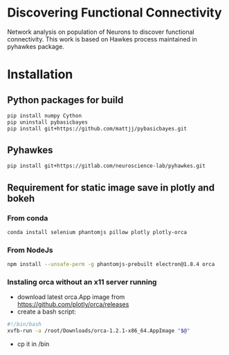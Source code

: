 # Discovering Functional Connectivity 

Network analysis on population of Neurons to discover functional connectivity. 
This work is based on Hawkes process maintained in pyhawkes package.     

# Installation

## Python packages for build 

```bash
pip install numpy Cython
pip uninstall pybasicbayes
pip install git+https://github.com/mattjj/pybasicbayes.git
```
 
## Pyhawkes
 
```bash
pip install git+https://gitlab.com/neuroscience-lab/pyhawkes.git
```
## Requirement for static image save in plotly and bokeh

### From conda
```bash
conda install selenium phantomjs pillow plotly plotly-orca 
```

### From NodeJs 

```bash
npm install --unsafe-perm -g phantomjs-prebuilt electron@1.8.4 orca
```

### Instaling orca without an x11 server running 

* download latest orca.App image from https://github.com/plotly/orca/releases
* create a bash script:

 ```bash
#!/bin/bash
xvfb-run -a /root/Downloads/orca-1.2.1-x86_64.AppImage "$@"
```

* cp it in /bin
